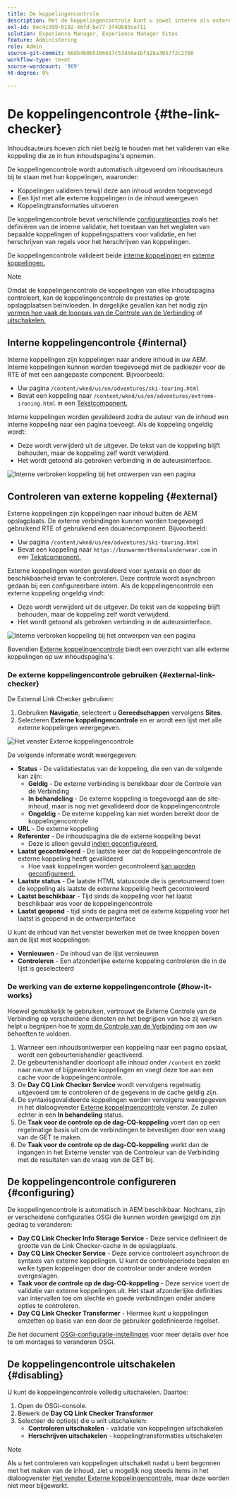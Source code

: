 ```yaml
---
title: De koppelingencontrole
description: Met de koppelingencontrole kunt u zowel interne als externe koppelingen valideren en het herschrijven van koppelingen toestaan.
exl-id: 8ec4c399-b192-46fd-be77-3f49b83ce711
solution: Experience Manager, Experience Manager Sites
feature: Administering
role: Admin
source-git-commit: 66db4b0b5106617c534b6e1bf428a3057f2c2708
workflow-type: tm+mt
source-wordcount: '969'
ht-degree: 0%

---
```


# De koppelingencontrole {#the-link-checker}

Inhoudsauteurs hoeven zich niet bezig te houden met het valideren van elke koppeling die ze in hun inhoudspagina&#39;s opnemen.

De koppelingencontrole wordt automatisch uitgevoerd om inhoudsauteurs bij te staan met hun koppelingen, waaronder:

* Koppelingen valideren terwijl deze aan inhoud worden toegevoegd
* Een lijst met alle externe koppelingen in de inhoud weergeven
* Koppelingtransformaties uitvoeren

De koppelingencontrole bevat verschillende [configuratieopties](#configuring) zoals het definiëren van de interne validatie, het toestaan van het weglaten van bepaalde koppelingen of koppelingspatters voor validatie, en het herschrijven van regels voor het herschrijven van koppelingen.

De koppelingencontrole valideert beide [interne koppelingen](#internal) en [externe koppelingen.](#external)

>[!NOTE]
>
>Omdat de koppelingencontrole de koppelingen van elke inhoudspagina controleert, kan de koppelingencontrole de prestaties op grote opslagplaatsen beïnvloeden. In dergelijke gevallen kan het nodig zijn [vormen hoe vaak de looppas van de Controle van de Verbinding](#configuring) of [uitschakelen.](#disabling)

## Interne koppelingencontrole {#internal}

Interne koppelingen zijn koppelingen naar andere inhoud in uw AEM. Interne koppelingen kunnen worden toegevoegd met de padkiezer voor de RTE of met een aangepaste component. Bijvoorbeeld:

* Uw pagina `/content/wknd/us/en/adventures/ski-touring.html`
* Bevat een koppeling naar `/content/wknd/us/en/adventures/extreme-ironing.html` in een [Tekstcomponent.](https://experienceleague.adobe.com/docs/experience-manager-core-components/using/components/text.html)

Interne koppelingen worden gevalideerd zodra de auteur van de inhoud een interne koppeling naar een pagina toevoegt. Als de koppeling ongeldig wordt:

* Deze wordt verwijderd uit de uitgever. De tekst van de koppeling blijft behouden, maar de koppeling zelf wordt verwijderd.
* Het wordt getoond als gebroken verbinding in de auteursinterface.

![Interne verbroken koppeling bij het ontwerpen van een pagina](assets/link-checker-invalid-link-internal.png)

## Controleren van externe koppeling {#external}

Externe koppelingen zijn koppelingen naar inhoud buiten de AEM opslagplaats. De externe verbindingen kunnen worden toegevoegd gebruikend RTE of gebruikend een douanecomponent. Bijvoorbeeld:

* Uw pagina `/content/wknd/us/en/adventures/ski-touring.html`
* Bevat een koppeling naar `https://bunwarmerthermalunderwear.com` in een [Tekstcomponent.](https://experienceleague.adobe.com/docs/experience-manager-core-components/using/components/text.html)

Externe koppelingen worden gevalideerd voor syntaxis en door de beschikbaarheid ervan te controleren. Deze controle wordt asynchroon gedaan bij een configureerbare intern. Als de koppelingencontrole een externe koppeling ongeldig vindt:

* Deze wordt verwijderd uit de uitgever. De tekst van de koppeling blijft behouden, maar de koppeling zelf wordt verwijderd.
* Het wordt getoond als gebroken verbinding in de auteursinterface.

![Interne verbroken koppeling bij het ontwerpen van een pagina](assets/link-checker-invalid-link-external.png)

Bovendien [Externe koppelingencontrole](#external-link-checker) biedt een overzicht van alle externe koppelingen op uw inhoudspagina&#39;s.

### De externe koppelingencontrole gebruiken {#external-link-checker}

De External Link Checker gebruiken:

1. Gebruiken **Navigatie**, selecteert u **Gereedschappen** vervolgens **Sites**.
1. Selecteren **Externe koppelingencontrole** en er wordt een lijst met alle externe koppelingen weergegeven.

![Het venster Externe koppelingencontrole](assets/external-link-checker.png)

De volgende informatie wordt weergegeven:

* **Status** - De validatiestatus van de koppeling, die een van de volgende kan zijn:
   * **Geldig** - De externe verbinding is bereikbaar door de Controle van de Verbinding
   * **In behandeling** - De externe koppeling is toegevoegd aan de site-inhoud, maar is nog niet gevalideerd door de koppelingencontrole
   * **Ongeldig** - De externe koppeling kan niet worden bereikt door de koppelingencontrole
* **URL** - De externe koppeling
* **Referenter** - De inhoudspagina die de externe koppeling bevat
   * Deze is alleen gevuld [indien geconfigureerd.](#configuring)
* **Laatst gecontroleerd** - De laatste keer dat de koppelingencontrole de externe koppeling heeft gevalideerd
   * Hoe vaak koppelingen worden gecontroleerd [kan worden geconfigureerd.](#configuring)
* **Laatste status** - De laatste HTML statuscode die is geretourneerd toen de koppeling als laatste de externe koppeling heeft gecontroleerd
* **Laatst beschikbaar** - Tijd sinds de koppeling voor het laatst beschikbaar was voor de koppelingencontrole
* **Laatst geopend** - tijd sinds de pagina met de externe koppeling voor het laatst is geopend in de ontwerpinterface

U kunt de inhoud van het venster bewerken met de twee knoppen boven aan de lijst met koppelingen:

* **Vernieuwen** - De inhoud van de lijst vernieuwen
* **Controleren** - Een afzonderlijke externe koppeling controleren die in de lijst is geselecteerd

### De werking van de externe koppelingencontrole {#how-it-works}

Hoewel gemakkelijk te gebruiken, vertrouwt de Externe Controle van de Verbinding op verscheidene diensten en het begrijpen van hoe zij werken helpt u begrijpen hoe te [vorm de Controle van de Verbinding](#configuring) om aan uw behoeften te voldoen.

1. Wanneer een inhoudsontwerper een koppeling naar een pagina opslaat, wordt een gebeurtenishandler geactiveerd.
1. De gebeurtenishandler doorloopt alle inhoud onder `/content` en zoekt naar nieuwe of bijgewerkte koppelingen en voegt deze toe aan een cache voor de koppelingencontrole.
1. De **Day CQ Link Checker Service** wordt vervolgens regelmatig uitgevoerd om te controleren of de gegevens in de cache geldig zijn.
1. De syntaxisgevalideerde koppelingen worden vervolgens weergegeven in het dialoogvenster [Externe koppelingencontrole](#external-link-checker) venster. Ze zullen echter in een **In behandeling** status.
1. De **Taak voor de controle op de dag-CQ-koppeling** voert dan op een regelmatige basis uit om de verbindingen te bevestigen door een vraag van de GET te maken.
1. De **Taak voor de controle op de dag-CQ-koppeling** werkt dan de ingangen in het Externe venster van de Controleur van de Verbinding met de resultaten van de vraag van de GET bij.

## De koppelingencontrole configureren {#configuring}

De koppelingencontrole is automatisch in AEM beschikbaar. Nochtans, zijn er verscheidene configuraties OSGi die kunnen worden gewijzigd om zijn gedrag te veranderen:

* **Day CQ Link Checker Info Storage Service** - Deze service definieert de grootte van de Link Checker-cache in de opslagplaats.
* **Day CQ Link Checker Service** - Deze service controleert asynchroon de syntaxis van externe koppelingen. U kunt de controleperiode bepalen en welke typen koppelingen door de controleur onder andere worden overgeslagen.
* **Taak voor de controle op de dag-CQ-koppeling** - Deze service voert de validatie van externe koppelingen uit. Het staat afzonderlijke definities van intervallen toe om slechte en goede verbindingen onder andere opties te controleren.
* **Day CQ Link Checker Transformer** - Hiermee kunt u koppelingen omzetten op basis van een door de gebruiker gedefinieerde regelset.

Zie het document [OSGi-configuratie-instellingen](/help/sites-deploying/osgi-configuration-settings.md) voor meer details over hoe te om montages te veranderen OSGi.

## De koppelingencontrole uitschakelen {#disabling}

U kunt de koppelingencontrole volledig uitschakelen. Daartoe:

1. Open de OSGi-console.
1. Bewerk de **Day CQ Link Checker Transformer**
1. Selecteer de optie(s) die u wilt uitschakelen:
   * **Controleren uitschakelen** - validatie van koppelingen uitschakelen
   * **Herschrijven uitschakelen** - koppelingtransformaties uitschakelen

>[!NOTE]
>
>Als u het controleren van koppelingen uitschakelt nadat u bent begonnen met het maken van de inhoud, ziet u mogelijk nog steeds items in het dialoogvenster [Het venster Externe koppelingencontrole](#external-link-checker), maar deze worden niet meer bijgewerkt.
